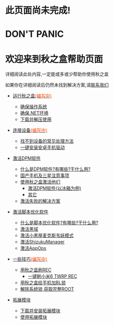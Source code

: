 # 此页面尚未完成!

<style>
    .important{
        color:orangered;
    }
</style>

# DON'T PANIC
# 欢迎来到秋之盒帮助页面 

详细阅读此处内容,一定能或多或少帮助你使用秋之盒

如果你在详细阅读后仍然未找到解决方案,请[联系我们](/about/)
<!-- # 目录 -->

* [运行秋之盒<span class="important">(编写中)</span>](?md=run.md)
    * [确保操作系统](?md=run.md&node=确保操作系统)
    * [确保.NET环境](?md=run.md&node=确保NET环境)
    * [下载并解压使用](?md=run.md&node=下载并解压使用)


* [连接设备<span class="important">(编写中)</span>](?md=connect_device.md)
    * [找不到设备的常见处理方法](?md=connect_device.md&node=找不到设备的常见处理方法)
    * [一键安装安卓手机驱动](?md=connect_device.md&node=一键安装安卓手机驱动)


* [激活DPM软件](?md=dpm.md&node=激活DPM软件)
    * [什么是DPM软件?有哪些?干什么用?](?md=dpm.md&node=什么是dpm软件-有哪些-干什么用)
    * [国产手机及三星注意事项](?md=dpm.md&node=国产手机及三星注意事项)
    * [使用秋之盒激活他们](?md=dpm.md&node=使用秋之盒激活他们)
        * [激活DPM软件(以冰箱为例)](?md=dpm.md&node=激活dpm软件_以冰箱为例)
        * [其它](?md=dpm.md&node=其它)
    * [激活失败的解决方案](?md=dpm.md&node=激活失败的解决方案)


* [激活脚本优化软件](?md=script.md)
    * [什么是脚本优化软件?有哪些?干什么用?](?md=script.md&node=什么是脚本优化软件?有哪些?干什么用?)
    * [激活黑域](?md=script.md&node=激活黑域)
    * [激活小黑屋麦克斯韦妖模式](?md=script.md&node=激活小黑屋麦克斯韦妖模式)
    * [激活ShizukuManager](?md=script.md&node=激活shizukumanager)
    * [激活AppOps](?md=script.md&node=激活appops)


* [一些技巧<span class="important">(编写中)</span>](?md=skills.md)
    * [用秋之盒刷REC](?md=skills.md&node=用秋之盒刷REC)
        * [一键刷小米6 TWRP REC](?md=skills.md&node=一键刷小米6-TWRP-REC)
    * [用秋之盒给手机加BL锁](?md=skills.md&node=用秋之盒给手机加BL锁)
    * [解除系统锁,获取完整ROOT](?md=skills.md&node=解除系统锁,获取完整ROOT)


 * [拓展模块](?md=ext.md)
    * [下载并安装拓展模块](?md=ext.md&node=下载并安装拓展模块)
    * [使用拓展模块](?md=ext.md&node=使用拓展模块)
